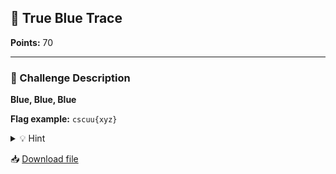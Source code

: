 ## 🔷 True Blue Trace  
**Points:** 70  

---

### 🧩 Challenge Description

**Blue, Blue, Blue**


**Flag example:** `cscuu{xyz}`  

<details>
  <summary>💡 Hint</summary>

</details>

📥 [Download file](blue_fixed.bmp)
